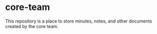 # core-team

This repository is a place to store minutes, notes, and other
documents created by the core team.
